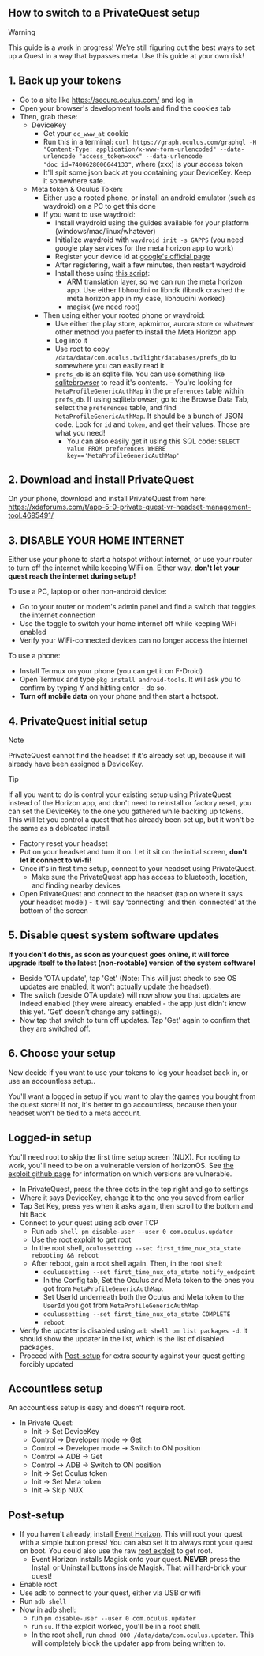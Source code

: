 ## How to switch to a PrivateQuest setup

> [!WARNING]
> This guide is a work in progress! We're still figuring out the best ways to set up a Quest in a way that bypasses meta. Use this guide at your own risk!

## 1. Back up your tokens
- Go to a site like <https://secure.oculus.com/> and log in
- Open your browser's development tools and find the cookies tab
- Then, grab these:
  - DeviceKey
    - Get your `oc_www_at` cookie
    - Run this in a terminal: `curl https://graph.oculus.com/graphql -H "Content-Type: application/x-www-form-urlencoded" --data-urlencode "access_token=xxx" --data-urlencode "doc_id=7400628006644133"`, where (xxx) is your access token 
    - It'll spit some json back at you containing your DeviceKey. Keep it somewhere safe.
  - Meta token & Oculus Token: 
    - Either use a rooted phone, or install an android emulator (such as waydroid) on a PC to get this done
    - If you want to use waydroid:
      - Install waydroid using the guides available for your platform (windows/mac/linux/whatever)
      - Initialize waydroid with `waydroid init -s GAPPS` (you need google play services for the meta horizon app to work)
      - Register your device id at [google's official page](https://www.google.com/android/uncertified)
      - After registering, wait a few minutes, then restart waydroid 
      - Install these using [this script](https://github.com/casualsnek/waydroid_script):
        - ARM translation layer, so we can run the meta horizon app. Use either libhoudini or libndk (libndk crashed the meta horizon app in my case, libhoudini worked)
        - magisk (we need root)
    - Then using either your rooted phone or waydroid:
      - Use either the play store, apkmirror, aurora store or whatever other method you prefer to install the Meta Horizon app
      - Log into it
      - Use root to copy  `/data/data/com.oculus.twilight/databases/prefs_db` to somewhere you can easily read it
      - `prefs_db` is an sqlite file. You can use something like [sqlitebrowser](https://sqlitebrowser.org/) to read it's contents.
			 - You're looking for `MetaProfileGenericAuthMap` in the `preferences` table within `prefs_db`. If using sqlitebrowser, go to the Browse Data Tab, select the `preferences` table, and find `MetaProfileGenericAuthMap`. It should be a bunch of JSON code. Look for `id` and `token`, and get their values. Those are what you need!
          - You can also easily get it using this SQL code: `SELECT value FROM preferences WHERE key=='MetaProfileGenericAuthMap'`

## 2. Download and install PrivateQuest
On your phone, download and install PrivateQuest from here: <https://xdaforums.com/t/app-5-0-private-quest-vr-headset-management-tool.4695491/>

## 3. DISABLE YOUR HOME INTERNET
Either use your phone to start a hotspot without internet, or use your router to turn off the internet while keeping WiFi on. Either way, **don't let your quest reach the internet during setup!**

To use a PC, laptop or other non-android device:

  - Go to your router or modem's admin panel and find a switch that toggles the internet connection
  - Use the toggle to switch your home internet off while keeping WiFi enabled
  - Verify your WiFi-connected devices can no longer access the internet

To use a phone:

  - Install Termux on your phone (you can get it on F-Droid)
  - Open Termux and type `pkg install android-tools`. It will ask you to confirm by typing Y and hitting enter - do so.
  - **Turn off mobile data** on your phone and then start a hotspot.

## 4. PrivateQuest initial setup

> [!NOTE]
> PrivateQuest cannot find the headset if it's already set up, because it will already have been assigned a DeviceKey.

> [!TIP]
> If all you want to do is control your existing setup using PrivateQuest instead of the Horizon app, and don't need to reinstall or factory reset, you can set the DeviceKey to the one you gathered while backing up tokens. This will let you control a quest that has already been set up, but it won't be the same as a debloated install.

- Factory reset your headset
- Put on your headset and turn it on. Let it sit on the initial screen, **don't let it connect to wi-fi!**
- Once it's in first time setup, connect to your headset using PrivateQuest.
    - Make sure the PrivateQuest app has access to bluetooth, location, and finding nearby devices
- Open PrivateQuest and connect to the headset (tap on where it says your headset model) - it will say ‘connecting’ and then ‘connected’ at the bottom of the screen

## 5. Disable quest system software updates
**If you don't do this, as soon as your quest goes online, it will force upgrade itself to the latest (non-rootable) version of the system software!**

- Beside 'OTA update', tap 'Get' (Note: This will just check to see OS updates are enabled, it won't actually update the headset). 
- The switch (beside OTA update) will now show you that updates are indeed enabled (they were already enabled - the app just didn't know this yet. 'Get' doesn't change any settings).
- Now tap that switch to turn off updates. Tap 'Get' again to confirm that they are switched off.

## 6. Choose your setup
Now decide if you want to use your tokens to log your headset back in, or use an accountless setup..

You'll want a logged in setup if you want to play the games you bought from the quest store! If not, it's better to go accountless, because then your headset won't be tied to a meta account.

## Logged-in setup
You'll need root to skip the first time setup screen (NUX). For rooting to work, you'll need to be on a vulnerable version of horizonOS. See [the exploit github page](https://github.com/FreeXR/eureka_panther-adreno-gpu-exploit-1) for information on which versions are vulnerable.

- In PrivateQuest, press the three dots in the top right and go to settings 
- Where it says DeviceKey, change it to the one you saved from earlier 
- Tap Set Key, press yes when it asks again, then scroll to the bottom and hit Back
- Connect to your quest using adb over TCP
	- Run `adb shell pm disable-user --user 0 com.oculus.updater`
	- Use the [root exploit](<https://github.com/FreeXR/eureka_panther-adreno-gpu-exploit-1>) to get root
	- In the root shell, `oculussetting --set first_time_nux_ota_state rebooting && reboot`
 	- After reboot, gain a root shell again. Then, in the root shell:
		- `oculussetting --set first_time_nux_ota_state notify_endpoint`
		- In the Config tab, Set the Oculus and Meta token to the ones you got from `MetaProfileGenericAuthMap`.
		- Set UserId underneath both the Oculus and Meta token to the `UserId` you got from `MetaProfileGenericAuthMap`
		<!-- - In privatequest over on your phone, use *Set Tokens* (*????? try not doing that, see if it works - rose*) -->
		- `oculussetting --set first_time_nux_ota_state COMPLETE`
		- `reboot`
- Verify the updater is disabled using `adb shell pm list packages -d`. It should show the updater in the list, which is the list of disabled packages.
- Proceed with [Post-setup](#post-setup) for extra security against your quest getting forcibly updated

<!--
Note: *In the horizon app, if it's still asking for a pairing code even though you don't have one, you can fix this, but it will require root.*

- Force enable ADB through PQ
- gain root and run `oculuspreferences --getc hmd_pairing_code` (fun fact: you can also set it to whatever you want with `oculuspreferences --setc hmd_pairing_code 12345`)
- input that code into your horizon app
-->

## Accountless setup
An accountless setup is easy and doesn't require root.

- In Private Quest:
    - Init -> Set DeviceKey
	- Control -> Developer mode -> Get
	- Control -> Developer mode -> Switch to ON position
	- Control -> ADB -> Get
	- Control -> ADB -> Switch to ON position
	- Init -> Set Oculus token
	- Init -> Set Meta token
	- Init -> Skip NUX

<!--
old, may not be needed!

- In the Control tab of PrivateQuest, tap Start (to enable ADB over TCP)
- Put on the headset and navigate through the various setup panels until it asks you to connect to wifi. Connect to your hotspot or your wifi, depending on what you did before. **ensure the wifi can't reach the internet**
- In PrivateQuest, on the 'Control' tab, tap on 'Start'
- Put the headset back on and accept the connection (don't choose 'Always accept - it causes issues)
- In PrivateQuest tap, on the 'Control' tab, tap on 'Info'. This will show you two commands 'adb pair ...' and 'adb connect ....'
- Copy the pair command and paste it into your chosen terminal (such as termux on your phone, or a terminal on your pPC). It will say 'Successfully paired'. 
- Copy the connect command and paste it into your terminal too. Hopefully it will successfully connect. If it does, great.
  - If not, you need to go to the 'Wifi' tab in PrivateQuest and toggle the wifi switch a few time to disable and then re-enable wifi, ending with it disabled. Then tap 'Scan' (still on the 'Wifi' tab and reconnect to the hotspot - you will need to input your hotspot password again here in the app). You'll need to repeat the pairing process again.
- Run `adb shell pm disable-user --user 0 com.oculus.updater`
- Use the [root exploit](https://github.com/FreeXR/eureka_panther-adreno-gpu-exploit-1) to get root
- In the root shell, `oculussetting --set first_time_nux_ota_state rebooting && reboot`
- Now using adb over usb:
    - `adb shell`
    - `su`
    - `oculussetting --set first_time_nux_ota_state notify_endpoint`
    - In privatequest over on your phone, use *Set Tokens* and just set them to be empty.
    - `oculussetting --set first_time_nux_ota_state COMPLETE`
    - `reboot`
-->

## Post-setup
- If you haven't already, install [Event Horizon](https://github.com/veygax/eventhorizon). This will root your quest with a simple button press! You can also set it to always root your quest on boot. You could also use the raw [root exploit](https://github.com/FreeXR/eureka_panther-adreno-gpu-exploit-1) to get root.
	- Event Horizon installs Magisk onto your quest. **NEVER** press the Install or Uninstall buttons inside Magisk. That will hard-brick your quest!
- Enable root
- Use adb to connect to your quest, either via USB or wifi
- Run `adb shell`
- Now in adb shell:
	- run `pm disable-user --user 0 com.oculus.updater`
	- run `su`. If the exploit worked, you'll be in a root shell.
	- In the root shell, run `chmod 000 /data/data/com.oculus.updater`. This will completely block the updater app from being written to.
